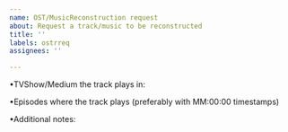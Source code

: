 ```yaml
---
name: OST/MusicReconstruction request
about: Request a track/music to be reconstructed
title: ''
labels: ostrreq
assignees: ''

---
```


•TVShow/Medium the track plays in:



•Episodes where the track plays (preferably with MM:00:00 timestamps)

•Additional notes:
